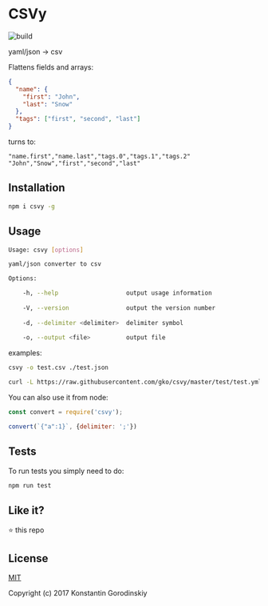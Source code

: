 # CSVy
![build](https://travis-ci.org/gko/csvy.svg?branch=master)

yaml/json → csv

Flattens fields and arrays:
```json
{
  "name": {
    "first": "John",
    "last": "Snow"
  },
  "tags": ["first", "second", "last"]
}
```

turns to:
```csv
"name.first","name.last","tags.0","tags.1","tags.2"
"John","Snow","first","second","last"
```

## Installation

```bash
npm i csvy -g
```

## Usage

```bash
Usage: csvy [options]

yaml/json converter to csv

Options:

    -h, --help                   output usage information
  
    -V, --version                output the version number
  
    -d, --delimiter <delimiter>  delimiter symbol
  
    -o, --output <file>          output file
```

examples:
```bash
csvy -o test.csv ./test.json
```

```bash
curl -L https://raw.githubusercontent.com/gko/csvy/master/test/test.yml | csvy
```

You can also use it from node:

```javascript
const convert = require('csvy');

convert(`{"a":1}`, {delimiter: ';'})
```
## Tests

To run tests you simply need to do:
```bash
npm run test
```

## Like it?

:star: this repo

## License

[MIT](http://opensource.org/licenses/MIT)

Copyright (c) 2017 Konstantin Gorodinskiy
